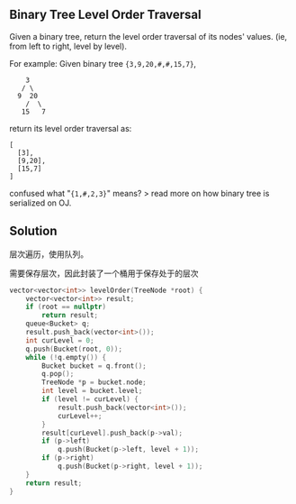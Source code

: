 ## Binary Tree Level Order Traversal

Given a binary tree, return the level order traversal of its nodes' values. (ie, from left to right, level by level).

For example:
Given binary tree `{3,9,20,#,#,15,7}`,
```
    3
   / \
  9  20
    /  \
   15   7
```
return its level order traversal as:
```
[
  [3],
  [9,20],
  [15,7]
]
```
confused what "`{1,#,2,3}`" means? > read more on how binary tree is serialized on OJ.

## Solution


层次遍历，使用队列。

需要保存层次，因此封装了一个桶用于保存处于的层次
```cpp
vector<vector<int>> levelOrder(TreeNode *root) {
	vector<vector<int>> result;
	if (root == nullptr)
		return result;
	queue<Bucket> q;
	result.push_back(vector<int>());
	int curLevel = 0;
	q.push(Bucket(root, 0));
	while (!q.empty()) {
		Bucket bucket = q.front();
		q.pop();
		TreeNode *p = bucket.node;
		int level = bucket.level;
		if (level != curLevel) {
			result.push_back(vector<int>());
			curLevel++;
		}
		result[curLevel].push_back(p->val);
		if (p->left)
			q.push(Bucket(p->left, level + 1));
		if (p->right)
			q.push(Bucket(p->right, level + 1));
	}
	return result;
}
```
